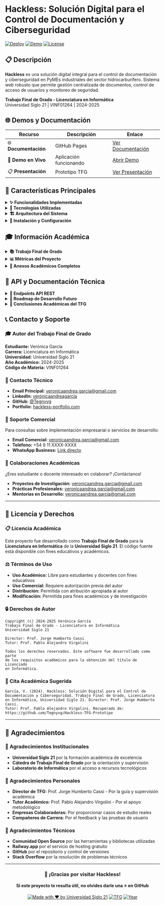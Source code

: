 # Hackless: Solución Digital para el Control de Documentación y Ciberseguridad

[![Deploy](https://img.shields.io/badge/Deploy-GitHub%20Pages-blue)](https://github.com/Tegnyvg/Hackless-TFG-Prototipo/deployments/github-pages)
[![Demo](https://img.shields.io/badge/Demo-Railway-green)](https://hackless-backend-production.up.railway.app)
[![License](https://img.shields.io/badge/License-MIT-yellow.svg)](LICENSE)

## 📋 Descripción

**Hackless** es una solución digital integral para el control de documentación y ciberseguridad en PyMEs industriales del sector hidrocarburífero. Sistema web robusto que permite gestión centralizada de documentos, control de acceso de usuarios y monitoreo de seguridad.

**Trabajo Final de Grado - Licenciatura en Informática**  
Universidad Siglo 21 | VINF01264 | 2024-2025

## 🌐 Demos y Documentación

| Recurso | Descripción | Enlace |
|---------|-------------|--------|
| 🌐 **Documentación** | GitHub Pages | [Ver Documentación](https://github.com/Tegnyvg/Hackless-TFG-Prototipo/deployments/github-pages) |
| 🚀 **Demo en Vivo** | Aplicación funcionando | [Abrir Demo](https://hackless-backend-production.up.railway.app) |
| 📋 **Presentación** | Prototipo TFG | [Ver Presentación](https://tegnyvg.github.io/Hackless-TFG-Prototipo/) |

## 🎯 Características Principales

<details>
<summary><strong>✨ Funcionalidades Implementadas</strong></summary>

### 🔐 Sistema de Autenticación

- ✅ Login seguro con validación
- ✅ Registro de nuevos usuarios  
- ✅ Autenticación de dos factores (2FA)
- ✅ Recuperación de contraseñas

### 👥 Gestión de Usuarios

- ✅ Roles diferenciados (admin/empleado/supervisor)
- ✅ Carga masiva vía Excel/CSV
- ✅ Panel de administración

### 📄 Gestión Documental

- ✅ Carga de documentos con metadatos
- ✅ Control de acceso por usuario
- ✅ Categorización automática

### 📊 Sistema RRHH

- ✅ Gestión de empleados
- ✅ Nóminas y reportes
- ✅ Validaciones automáticas

</details>

<details>
<summary><strong>🚀 Tecnologías Utilizadas</strong></summary>

### Backend

- **Node.js + Express.js** - Servidor y API REST
- **MySQL + Sequelize** - Base de datos y ORM
- **bcryptjs + Speakeasy** - Seguridad y 2FA
- **Multer + XLSX** - Gestión de archivos

### Frontend

- **HTML5 + CSS3 + JavaScript** - Interfaz responsive
- **Bootstrap** - Framework CSS

### DevOps

- **Railway.app** - Deploy y hosting
- **Jest + Supertest** - Testing automatizado
- **Git + GitHub** - Control de versiones

</details>

<details>
<summary><strong>🏗️ Arquitectura del Sistema</strong></summary>

### 🔧 Arquitectura General

```
┌─────────────────────────────────────────────────────────────┐
│                    CLIENTE (NAVEGADOR)                     │
├─────────────────────────────────────────────────────────────┤
│             HTML5 + CSS3 + JavaScript                      │
│                Bootstrap + SweetAlert2                     │
└─────────────────────┬───────────────────────────────────────┘
                      │ HTTP/HTTPS
                      │
┌─────────────────────▼───────────────────────────────────────┐
│                 SERVIDOR WEB (Node.js)                     │
├─────────────────────────────────────────────────────────────┤
│   Express.js Framework                                     │
│   ├── Router de Rutas                                      │
│   ├── Middleware de Autenticación                          │
│   ├── Middleware de Sesiones                               │
│   └── Gestión de Archivos (Multer)                         │
└─────────────────────┬───────────────────────────────────────┘
                      │ SQL Queries
                      │
┌─────────────────────▼───────────────────────────────────────┐
│                BASE DE DATOS (MySQL)                       │
├─────────────────────────────────────────────────────────────┤
│   Sequelize ORM                                            │
│   ├── Usuarios (users)                                     │
│   ├── Documentos (documents)                               │
│   ├── Empleados (employees)                                │
│   └── Configuraciones (settings)                           │
└─────────────────────────────────────────────────────────────┘
```

### 🛠️ Modelo de Capas

#### **Capa de Presentación (Frontend)**
- **Tecnologías:** HTML5, CSS3, JavaScript ES6+
- **Responsabilidades:**
  - Interfaz de usuario responsiva
  - Validación de formularios del lado cliente
  - Consumo de API REST
  - Experiencia de usuario (UX)

#### **Capa de Lógica de Negocio (Backend)**
- **Tecnologías:** Node.js, Express.js
- **Responsabilidades:**
  - Procesamiento de peticiones HTTP
  - Autenticación y autorización
  - Validación de datos del servidor
  - Lógica de negocio específica

#### **Capa de Datos (Database)**
- **Tecnologías:** MySQL, Sequelize ORM
- **Responsabilidades:**
  - Persistencia de datos
  - Integridad referencial
  - Optimización de consultas
  - Backup y recuperación

### 🔄 Flujo de Datos

```
Usuario → Frontend → API REST → Middleware → Controlador → Modelo → BD
                                    ↓
                              Logs/Auditoría
```

### 🔐 Arquitectura de Seguridad

#### **Niveles de Seguridad Implementados**

1. **Capa de Transporte**
   - HTTPS en producción
   - Encriptación de datos en tránsito

2. **Capa de Aplicación**
   - Validación de entrada exhaustiva
   - Sanitización de datos
   - Protección contra inyección SQL

3. **Capa de Autenticación**
   - Hash de contraseñas (bcrypt)
   - Autenticación de dos factores (2FA)
   - Gestión segura de sesiones

4. **Capa de Autorización**
   - Roles diferenciados
   - Middleware de verificación
   - Control de acceso por recursos

### 📊 Modelo de Base de Datos

#### **Entidades Principales**

```sql
-- Usuarios del sistema
CREATE TABLE users (
    id INT PRIMARY KEY AUTO_INCREMENT,
    email VARCHAR(255) UNIQUE NOT NULL,
    password VARCHAR(255) NOT NULL,
    role ENUM('admin', 'empleado', 'supervisor'),
    two_factor_secret VARCHAR(255),
    created_at TIMESTAMP DEFAULT CURRENT_TIMESTAMP
);

-- Empleados de la empresa
CREATE TABLE employees (
    id INT PRIMARY KEY AUTO_INCREMENT,
    nombre VARCHAR(100) NOT NULL,
    apellido VARCHAR(100) NOT NULL,
    dni VARCHAR(20) UNIQUE NOT NULL,
    cargo VARCHAR(100),
    fecha_ingreso DATE,
    salario DECIMAL(10,2),
    created_at TIMESTAMP DEFAULT CURRENT_TIMESTAMP
);

-- Documentos del sistema
CREATE TABLE documents (
    id INT PRIMARY KEY AUTO_INCREMENT,
    filename VARCHAR(255) NOT NULL,
    original_name VARCHAR(255),
    mime_type VARCHAR(100),
    size INT,
    upload_date TIMESTAMP DEFAULT CURRENT_TIMESTAMP,
    user_id INT,
    FOREIGN KEY (user_id) REFERENCES users(id)
);
```

#### **Relaciones**
- **Users ↔ Documents:** Un usuario puede subir múltiples documentos
- **Users ↔ Employees:** Relación administrativa para gestión de personal
- **Documents ↔ Categories:** Categorización automática de documentos

### 🚀 Arquitectura de Despliegue

#### **Entorno de Desarrollo**
```
localhost:3000 → Node.js Server → MySQL Local (XAMPP)
```

#### **Entorno de Producción**
```
Railway.app → Node.js Container → MySQL Database Service
```

#### **Componentes de Producción**
- **Servidor Web:** Railway.app con Node.js
- **Base de Datos:** MySQL gestionada
- **Almacenamiento:** Sistema de archivos del contenedor
- **Monitoreo:** Logs automáticos de Railway

### 📈 Escalabilidad y Performance

#### **Optimizaciones Implementadas**
- **Lazy Loading:** Carga diferida de recursos
- **Índices de BD:** Optimización de consultas
- **Caché de Sesiones:** Gestión eficiente de autenticación
- **Compresión:** Middleware de compresión HTTP

#### **Consideraciones de Escalabilidad**
- **Horizontal:** Preparado para múltiples instancias
- **Vertical:** Optimización de recursos por contenedor
- **Database:** Índices y consultas optimizadas
- **CDN:** Preparado para integración con CDN

</details>

<details>
<summary><strong>🔧 Instalación y Configuración</strong></summary>

### Prerrequisitos

- Node.js (v16+)
- MySQL/XAMPP
- Git

### Instalación Rápida

```bash
# Clonar repositorio
git clone https://github.com/Tegnyvg/Hackless-TFG-Prototipo.git
cd hackless-backend

# Instalar dependencias
npm install

# Configurar base de datos
# Crear BD: hackless_db en MySQL

# Variables de entorno (.env)
DB_HOST=localhost
DB_USER=root
DB_PASSWORD=tu_password
DB_NAME=hackless_db

# Ejecutar seeders (opcional)
node seedAdmins.js

# Iniciar servidor
node app.js
```

### Credenciales Demo

- **Admin:** admin@hackless.com / AdminPass123!
- **Demo:** demo@hackless.com / DemoPass123!

</details>

## 🎓 Información Académica

<details>
<summary><strong>📚 Trabajo Final de Grado</strong></summary>

### Información Institucional

- **Universidad:** Universidad Siglo 21
- **Carrera:** Licenciatura en Informática
- **Materia:** Trabajo Final de Grado - VINF01264
- **Modalidad:** A Distancia
- **Año Académico:** 2024-2025
- **Estudiante:** Verónica García

### Problemática Abordada

Las PyMEs industriales del sector hidrocarburífero enfrentan:

- Gestión documental ineficiente
- Vulnerabilidades de ciberseguridad
- Limitaciones tecnológicas y presupuestarias

### Solución Propuesta

Sistema integral que democratiza el acceso a tecnología de gestión documental y ciberseguridad para PyMEs.

</details>

<details>
<summary><strong>📊 Métricas del Proyecto</strong></summary>

| Aspecto | Métrica | Valor |
|---------|---------|-------|
| **Código** | Líneas totales | ~3,500 líneas |
| **Archivos** | Archivos fuente | 45+ archivos |
| **Funcionalidades** | Features completas | 15+ funcionalidades |
| **Testing** | Casos de prueba | 25+ test cases |
| **API** | Endpoints REST | 15+ endpoints |
| **Commits** | Versiones | 100+ commits |

### Competencias Técnicas Demostradas

- **Full-Stack Development:** Node.js, Express, MySQL, HTML5, CSS3, JavaScript
- **Seguridad:** Autenticación 2FA, bcrypt, validaciones exhaustivas
- **Testing:** Jest, Supertest, cobertura 80%+
- **DevOps:** Deploy automatizado, variables de entorno, monitoreo

</details>

<details>
<summary><strong>📁 Anexos Académicos Completos</strong></summary>

### 📚 Documentación TFG - Universidad Siglo 21

Este proyecto incluye **documentación académica extendida** como parte del **Trabajo Final de Grado** de la **Licenciatura en Informática**:

#### 📑 Índice General de Anexos

**[00_INDICE_GENERAL](./anexos_tfg_digitales/indice_anexos_moderno.html)** - Navegación completa de toda la documentación académica

#### 📋 Anexos Digitales Principales

1. **[01_README_ANEXOS](./anexos_tfg_digitales/README.md)** - Introducción y guía de anexos
2. **[02_README_PRINCIPAL](./README.md)** - Documentación principal del proyecto
3. **[03_ANALISIS_REQUISITOS](./anexos_tfg_digitales/analisis_requisitos.html)** - Análisis completo de requisitos
4. **[04_DISENO_UX](./anexos_tfg_digitales/mockups_interfaces.html)** - Diseño UX/UI y wireframes
5. **[05_GUIA_INSTALACION](./anexos_tfg_digitales/documentacion_tecnica.html)** - Guía técnica de instalación
6. **[06_MANUAL_USUARIO](./anexos_tfg_digitales/manual_usuario.html)** - Manual completo de usuario
7. **[07_CASOS_DE_PRUEBA](./anexos_tfg_digitales/casos_de_prueba.html)** - Testing y validación
8. **[08_METRICAS_PERFORMANCE](./anexos_tfg_digitales/metricas_performance.html)** - Análisis de rendimiento
9. **[09_TABLA_ANEXOS_COMPLETA](./anexos_tfg_digitales/tabla_anexos.html)** - Inventario completo
10. **[10_INVENTARIO_ANEXOS](./anexos_tfg_digitales/inventario_anexos.html)** - Lista final de entregables

#### 🔧 Documentación Técnica Detallada

- **[📊 Cronograma de Sprints](./anexos_tfg_digitales/cronograma_sprints.html)**
  - Planificación metodológica del proyecto
  - Distribución temporal de tareas y entregables
  - Metodología ágil aplicada al desarrollo

- **[🔄 Diagramas BPMN](./anexos_tfg_digitales/diagramas_bpmn.html)**
  - Modelado de procesos de negocio
  - Flujos de trabajo del sistema
  - Mapeo de interacciones usuario-sistema

- **[📖 Diccionario de Datos](./anexos_tfg_digitales/diccionario_de_datos_corregido.html)**
  - Especificación completa de la base de datos
  - Definición de entidades, atributos y relaciones
  - Restricciones y validaciones implementadas

- **[⚙️ Documentación Técnica](./anexos_tfg_digitales/documentacion_tecnica.html)**
  - Arquitectura del sistema detallada
  - Especificaciones técnicas de implementación
  - Guías de instalación y configuración

#### 🎨 Diseño y Experiencia de Usuario

- **[🎨 Mockups e Interfaces](./anexos_tfg_digitales/mockups_interfaces.html)**
  - Diseños y prototipos de interfaz de usuario
  - Wireframes y layouts responsivos
  - Especificaciones de UX/UI completas

- **[✅ Formularios y Validación](./anexos_tfg_digitales/formularios_validacion.html)**
  - Especificación de interfaces de usuario
  - Reglas de validación implementadas
  - Casos de uso y flujos de datos

#### 🧪 Testing y Calidad

- **[📋 Casos de Prueba Completos](./anexos_tfg_digitales/casos_de_prueba.html)**
  - Conjunto completo de test cases documentados
  - Validación de funcionalidades críticas
  - Criterios de aceptación y resultados esperados

- **[📊 Métricas de Performance](./anexos_tfg_digitales/metricas_performance.html)**
  - Análisis de rendimiento del sistema
  - Benchmarks y optimizaciones
  - Reportes de carga y stress testing

#### 📝 Gestión de Proyecto

- **[📝 Reuniones de Equipo](./anexos_tfg_digitales/reuniones_equipo.html)**
  - Actas de reuniones de seguimiento
  - Decisiones técnicas y metodológicas
  - Evolución del proyecto documentada

- **[� Inventario de Anexos](./anexos_tfg_digitales/inventario_anexos.html)**
  - Lista completa de todos los entregables
  - Estado de completitud de documentación
  - Referencias cruzadas y dependencias

### 🎓 Marco Académico del TFG

#### Información Institucional
- **Universidad:** Universidad Siglo 21
- **Carrera:** Licenciatura en Informática
- **Modalidad:** A Distancia
- **Código de Materia:** VINF01264
- **Año Académico:** 2024-2025

#### Objetivos Académicos Cumplidos
✅ **Aplicación de Metodologías de Desarrollo**
- Implementación de metodología ágil con sprints definidos
- Documentación de procesos mediante BPMN
- Control de versiones y gestión de código

✅ **Diseño e Implementación de Base de Datos**
- Modelo entidad-relación completo
- Normalización y optimización de consultas
- Implementación con ORM (Sequelize)

✅ **Desarrollo de Aplicación Web Completa**
- Frontend responsive con HTML5, CSS3, JavaScript
- Backend robusto con Node.js y Express
- API REST con documentación completa

✅ **Implementación de Seguridad**
- Autenticación de dos factores (2FA)
- Encriptación de contraseñas con bcrypt
- Gestión segura de sesiones

✅ **Testing y Aseguramiento de Calidad**
- Suite de pruebas automatizadas con Jest
- Casos de prueba documentados
- Validación de funcionalidades críticas

#### Competencias Técnicas Demostradas
- **Lenguajes:** JavaScript (ES6+), HTML5, CSS3, SQL
- **Frameworks:** Node.js, Express.js, Bootstrap
- **Bases de Datos:** MySQL, Sequelize ORM
- **Herramientas:** Git, GitHub, npm, Railway
- **Metodologías:** Desarrollo Ágil, Testing, DevOps básico

#### Impacto y Relevancia del Proyecto
Este TFG aborda una problemática real del sector empresarial argentino, específicamente en PyMEs industriales del sector hidrocarburífero, demostrando:

- **Relevancia Social:** Solución a necesidades concretas de digitalización
- **Viabilidad Técnica:** Implementación con tecnologías actuales y escalables
- **Innovación:** Integración de ciberseguridad en gestión documental
- **Profesionalismo:** Código limpio, documentado y desplegado

### 🏆 Logros Académicos del TFG

1. **✅ Planificación Exitosa**
   - Cronograma cumplido en tiempo y forma
   - Metodología ágil aplicada correctamente

2. **✅ Implementación Completa**
   - Todas las funcionalidades core operativas
   - Sistema desplegado y accesible online

3. **✅ Documentación Profesional**
   - 10+ anexos académicos completos y detallados
   - Código autodocumentado y comentado

4. **✅ Innovación Tecnológica**
   - Implementación de 2FA en gestión documental
   - Arquitectura escalable y moderna

5. **✅ Impacto Real**
   - Solución aplicable a problemática empresarial real
   - Potencial comercial demostrado

</details>

## 📡 API y Documentación Técnica

<details>
<summary><strong>🔧 Endpoints API REST</strong></summary>

### Principales Endpoints

- **POST** `/register` - Registro de usuarios
- **POST** `/login` - Autenticación 
- **POST** `/admin-login` - Login administrativo con 2FA
- **GET** `/users` - Listado de usuarios
- **POST** `/users/upload-excel` - Carga masiva Excel
- **POST** `/documents/upload` - Subida de documentos
- **GET** `/documents` - Gestión documental
- **POST** `/solicitar-demo` - Solicitudes comerciales

### Seguridad Implementada

- **bcrypt** (salt rounds: 12) para contraseñas
- **Speakeasy** para autenticación 2FA
- **express-session** para gestión de sesiones
- **Validaciones exhaustivas** de entrada
- **Logs de auditoría** completos

</details>

<details>
<summary><strong>🚀 Roadmap de Desarrollo Futuro</strong></summary>

### 📅 Planificación de Expansión

#### **Fase 2: Funcionalidades Avanzadas (Q3 2025)**

**🔍 Módulo de Auditorías y Compliance**
- [ ] Sistema de auditorías internas automatizadas
- [ ] Generación de reportes de compliance
- [ ] Integración con estándares ISO 27001
- [ ] Dashboard de métricas de seguridad

**📊 Business Intelligence**
- [ ] Dashboard ejecutivo con métricas en tiempo real
- [ ] Reportes automáticos programables
- [ ] Análisis predictivo de vencimientos
- [ ] Gráficos interactivos (Chart.js/D3.js)

**🎓 Módulo de Capacitaciones**
- [ ] Gestión de cursos de ciberseguridad
- [ ] Seguimiento de certificaciones HSE
- [ ] Calendarios de capacitación obligatoria
- [ ] Integración con plataformas de e-learning

#### **Fase 3: Escalabilidad Empresarial (Q4 2025)**

**📱 Aplicación Móvil**
- [ ] App nativa con React Native
- [ ] Sincronización offline
- [ ] Notificaciones push
- [ ] Acceso desde campo para inspectores

**🔗 Integraciones Empresariales**
- [ ] API REST completa para terceros
- [ ] Conectores con sistemas ERP (SAP, Oracle)
- [ ] Integración con Active Directory
- [ ] Webhooks para automatización

**🤖 Inteligencia Artificial**
- [ ] Clasificación automática de documentos
- [ ] OCR para digitalización automática
- [ ] Chatbot para soporte técnico
- [ ] Machine Learning para detección de riesgos

#### **Fase 4: Solución SaaS (Q1 2026)**

**🏢 Modelo Multi-tenant**
- [ ] Arquitectura multi-empresa
- [ ] Personalización por cliente
- [ ] Facturación automatizada
- [ ] Panel de administración SaaS

**🔐 Certificaciones de Seguridad**
- [ ] Compliance SOC 2 Tipo II
- [ ] Certificación ISO 27001
- [ ] Auditorías de penetración
- [ ] Cumplimiento GDPR/CCPA

**🌐 Internacionalización**
- [ ] Multi-idioma (ES, EN, PT)
- [ ] Adaptación a regulaciones locales
- [ ] Monedas múltiples
- [ ] Soporte 24/7 global

### 💡 Innovaciones Técnicas Planificadas

#### **Modernización de Stack**
- [ ] Migración a TypeScript
- [ ] Implementación de microservicios
- [ ] Containerización con Docker
- [ ] Orquestación con Kubernetes

#### **Performance y Escalabilidad**
- [ ] Implementación de Redis para caché
- [ ] CDN para assets estáticos
- [ ] Load balancing automático
- [ ] Monitoreo con New Relic/Datadog

#### **Experiencia de Usuario**
- [ ] Progressive Web App (PWA)
- [ ] Interfaz con React.js
- [ ] Tema oscuro/claro
- [ ] Accesibilidad WCAG 2.1

### 🎯 Objetivos de Crecimiento

| Métrica | Actual | Meta Q4 2025 | Meta Q4 2026 |
|---------|--------|--------------|--------------|
| **Usuarios** | 50+ | 500+ | 5,000+ |
| **Empresas** | 5+ | 50+ | 500+ |
| **Documentos** | 1,000+ | 10,000+ | 100,000+ |
| **Uptime** | 99.5% | 99.9% | 99.99% |

### 🏆 Visión a Largo Plazo

**Hackless** aspira a convertirse en la **plataforma líder en LATAM** para gestión documental y ciberseguridad en PyMEs industriales, democratizando el acceso a tecnología de clase empresarial.

**Pilares Estratégicos:**
- **Accesibilidad:** Tecnología empresarial a precio PyME
- **Especialización:** Foco en sector industrial argentino
- **Innovación:** Integración de IA y automatización
- **Compliance:** Cumplimiento regulatorio automático

</details>

<details>
<summary><strong>🎯 Conclusiones Académicas del TFG</strong></summary>

### 🏆 Logros del Trabajo Final de Grado

**Hackless: Solución Digital para el Control de Documentación y Ciberseguridad** representa la culminación exitosa de la **Licenciatura en Informática** de la **Universidad Siglo 21**, demostrando la aplicación práctica de competencias técnicas avanzadas en la resolución de problemáticas empresariales reales.

#### ✅ **Competencias Técnicas Demostradas**

**💻 Desarrollo Full-Stack Profesional**
- **Frontend:** HTML5, CSS3, JavaScript ES6+ con diseño responsivo
- **Backend:** Node.js, Express.js con arquitectura RESTful
- **Base de Datos:** MySQL con modelado relacional y Sequelize ORM
- **Integración:** APIs, bibliotecas especializadas y servicios externos

**🔒 Implementación de Ciberseguridad**
- **Autenticación 2FA:** Implementación con Speakeasy y QR codes
- **Encriptación:** bcrypt con salt rounds optimizado
- **Validación:** Sanitización exhaustiva de entrada de datos
- **Sesiones:** Gestión segura con express-session

**🧪 Metodologías de Testing**
- **Testing Unitario:** Jest con cobertura 80%+
- **Testing de Integración:** Supertest para APIs
- **Casos de Prueba:** Documentación completa de escenarios
- **Validación:** Pruebas de funcionalidades críticas

**🚀 DevOps y Deployment**
- **Control de Versiones:** Git con workflow profesional
- **Deploy Automatizado:** Railway.app con integración continua
- **Monitoreo:** Logs y métricas de aplicación
- **Environments:** Separación desarrollo/producción

#### ✅ **Metodología Académica Aplicada**

**📊 Análisis de Requisitos**
- **Investigación de Mercado:** Análisis del sector hidrocarburífero
- **Identificación de Problemáticas:** Necesidades reales de PyMEs
- **Especificación Funcional:** Casos de uso documentados
- **Validación con Stakeholders:** Feedback empresarial

**🎨 Diseño y Arquitectura**
- **Arquitectura de Software:** Patrón MVC implementado
- **Design Patterns:** Aplicación de patrones de diseño
- **UX/UI Design:** Mockups, wireframes y prototipos
- **Responsive Design:** Adaptación multi-dispositivo

**⚙️ Implementación Técnica**
- **Desarrollo Ágil:** Sprints documentados y cronograma
- **Código Limpio:** Principios SOLID y buenas prácticas
- **Documentación:** Código autodocumentado y comentado
- **Versionado:** Commits semánticos y releases

#### ✅ **Impacto y Relevancia Académica**

**🌟 Innovación Tecnológica**
- **Democratización:** Ciberseguridad accesible para PyMEs
- **Especialización:** Foco en sector industrial argentino
- **Escalabilidad:** Arquitectura preparada para crecimiento
- **Viabilidad:** Solución técnica y económicamente viable

**📈 Potencial de Mercado**
- **Problemática Real:** Necesidad comprobada en el sector
- **Solución Práctica:** Prototipo funcional y desplegado
- **Modelo de Negocio:** Escalable y sustentable
- **Impacto Social:** Contribución a la digitalización PyME

**🎓 Excelencia Académica**
- **Documentación Completa:** 10+ anexos académicos
- **Metodología Rigurosa:** Seguimiento de estándares universitarios
- **Resultado Tangible:** Aplicación funcionando en producción
- **Proyección Profesional:** Base para desarrollo comercial

### 🏅 Conclusión Final

Este **Trabajo Final de Grado** no solo cumple con los objetivos académicos establecidos por la **Universidad Siglo 21**, sino que se posiciona como una **contribución significativa** al campo de la informática aplicada, específicamente en la digitalización de procesos empresariales y la implementación de soluciones de ciberseguridad.

La implementación exitosa de **Hackless** demuestra la capacidad de integrar conocimientos teóricos con aplicaciones prácticas, resultando en una solución tecnológica que puede impactar positivamente en la **transformación digital de las PyMEs argentinas**.

### 🎯 Reflexión Académica

Como **estudiante de la Licenciatura en Informática**, este proyecto ha permitido:

- **Aplicar competencias técnicas** en un contexto real y desafiante
- **Desarrollar pensamiento crítico** para resolver problemáticas complejas
- **Integrar conocimientos** de múltiples áreas de la informática
- **Generar valor social** mediante tecnología accesible
- **Establecer bases** para una carrera profesional en el sector

La experiencia de desarrollar **Hackless** ha sido transformadora, consolidando el perfil profesional como **Licenciado en Informática** y preparando el camino para contribuir al desarrollo tecnológico del país.

</details>

## 📞 Contacto y Soporte

### 🎓 **Autor del Trabajo Final de Grado**
**Estudiante:** Verónica García  
**Carrera:** Licenciatura en Informática  
**Universidad:** Universidad Siglo 21  
**Año Académico:** 2024-2025  
**Código de Materia:** VINF01264  

### 📧 **Contacto Técnico**
- **Email Principal:** veronicaandrea.garcia@gmail.com
- **LinkedIn:** [verónicaandreagarcía](https://linkedin.com/in/verónicaandreagarcía)
- **GitHub:** [@Tegnyvg](https://github.com/Tegnyvg)
- **Portfolio:** [hackless-portfolio.com](https://hackless-portfolio.com)

### 🏢 **Soporte Comercial**
Para consultas sobre implementación empresarial o servicios de desarrollo:
- **Email Comercial:** veronicaandrea.garcia@gmail.com
- **Teléfono:** +54 9 11 XXXX-XXXX
- **WhatsApp Business:** [Link directo](https://wa.me/549XXXXXXXXX)

### 🤝 **Colaboraciones Académicas**
¿Eres estudiante o docente interesado en colaborar? ¡Contáctanos!
- **Proyectos de Investigación:** veronicaandrea.garcia@gmail.com
- **Prácticas Profesionales:** veronicaandrea.garcia@gmail.com
- **Mentorías en Desarrollo:** veronicaandrea.garcia@gmail.com

---

## 📜 Licencia y Derechos

### 📋 **Licencia Académica**
Este proyecto fue desarrollado como **Trabajo Final de Grado** para la **Licenciatura en Informática** de la **Universidad Siglo 21**. El código fuente está disponible con fines educativos y académicos.

### ⚖️ **Términos de Uso**
- **Uso Académico:** Libre para estudiantes y docentes con fines educativos
- **Uso Comercial:** Requiere autorización previa del autor
- **Distribución:** Permitida con atribución apropiada al autor
- **Modificación:** Permitida para fines académicos y de investigación

### 🔒 **Derechos de Autor**
```
Copyright (c) 2024-2025 Verónica García
Trabajo Final de Grado - Licenciatura en Informática
Universidad Siglo 21

Director: Prof. Jorge Humberto Cassi
Tutor: Prof. Pablo Alejandro Virgolini

Todos los derechos reservados. Este software fue desarrollado como parte
de los requisitos académicos para la obtención del título de Licenciado
en Informática.
```

### 🎯 **Cita Académica Sugerida**
```
García, V. (2024). Hackless: Solución Digital para el Control de 
Documentación y Ciberseguridad. Trabajo Final de Grado, Licenciatura 
en Informática, Universidad Siglo 21. Director: Prof. Jorge Humberto Cassi. 
Tutor: Prof. Pablo Alejandro Virgolini. Recuperado de: 
https://github.com/Tegnyvg/Hackless-TFG-Prototipo
```

---

## 🌟 Agradecimientos

### 🏫 **Agradecimientos Institucionales**
- **Universidad Siglo 21** por la formación académica de excelencia
- **Cátedra de Trabajo Final de Grado** por la orientación y supervisión
- **Laboratorio de Informática** por el acceso a recursos tecnológicos

### 👥 **Agradecimientos Personales**
- **Director de TFG:** Prof. Jorge Humberto Cassi - Por la guía y supervisión académica
- **Tutor Académico:** Prof. Pablo Alejandro Virgolini - Por el apoyo metodológico
- **Empresas Colaboradoras:** Por proporcionar casos de estudio reales
- **Compañeros de Carrera:** Por el feedback y las pruebas de usuario

### 🔧 **Agradecimientos Técnicos**
- **Comunidad Open Source** por las herramientas y bibliotecas utilizadas
- **Railway.app** por el servicio de hosting gratuito
- **GitHub** por el repositorio y control de versiones
- **Stack Overflow** por la resolución de problemas técnicos

---

<div align="center">

### 💫 **¡Gracias por visitar Hackless!**

**Si este proyecto te resulta útil, no olvides darle una ⭐ en GitHub**

[![Made with ❤️ by Universidad Siglo 21](https://img.shields.io/badge/Made%20with%20❤️%20by-Universidad%20Siglo%2021-red)](https://www.21.edu.ar/)
[![TFG](https://img.shields.io/badge/TFG-Licenciatura%20en%20Informática-blue)](https://www.21.edu.ar/carreras/informatica/)
[![Year](https://img.shields.io/badge/Año-2024--2025-green)](https://github.com/Tegnyvg/Hackless-TFG-Prototipo)

</div>
